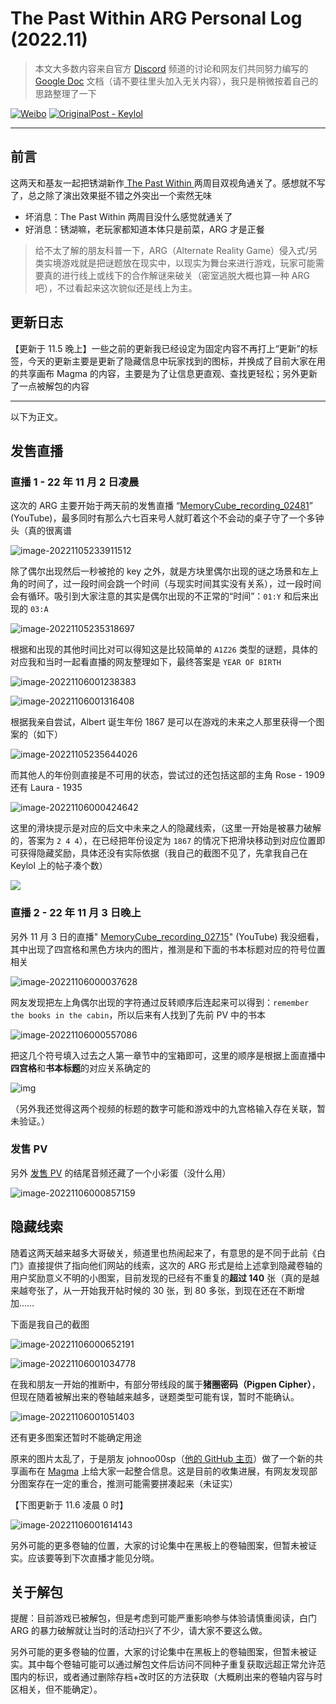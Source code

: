# The Past Within ARG Personal Log (2022.11)

> 本文大多数内容来自官方 [Discord](https://discord.gg/rustylake) 频道的讨论和网友们共同努力编写的 [Google Doc](https://docs.google.com/document/d/1fGphzv33aRPH6_WK8zP5IYJBEzkdUZSXa_R8FQ6BsrE/edit#heading=h.un7wowf08xbo) 文档（请不要往里头加入无关内容），我只是稍微按着自己的思路整理了一下

[![Weibo](https://img.shields.io/badge/Contact-Weibo-cf3d36)](https://weibo.com/u/2302207062) [![OriginalPost - Keylol](https://img.shields.io/badge/OriginalPost-Keylol-66bbff)](https://keylol.com/t850325-1-1) 

---



## 前言

这两天和基友一起把锈湖新作[ The Past Within ](https://keylol.com/go.php?url=https://store.steampowered.com/app/1515210/The_Past_Within/) 两周目双视角通关了。感想就不写了，总之除了演出效果挺不错之外突出一个索然无味

- 坏消息：The Past Within 两周目没什么感觉就通关了
- 好消息：锈湖嘛，老玩家都知道本体只是前菜，ARG 才是正餐

> 给不太了解的朋友科普一下，ARG（Alternate Reality  Game）侵入式/另类实境游戏就是把谜题放在现实中，以现实为舞台来进行游戏，玩家可能需要真的进行线上或线下的合作解谜来破关（密室逃脱大概也算一种 ARG 吧），不过看起来这次貌似还是线上为主。



## 更新日志

【更新于 11.5 晚上】一些之前的更新我已经设定为固定内容不再打上“更新”的标签，今天的更新主要是更新了隐藏信息中玩家找到的图标，并换成了目前大家在用的共享画布 Magma 的内容，主要是为了让信息更直观、查找更轻松；另外更新了一点被解包的内容



---



以下为正文。

## 发售直播

### 直播 1 - 22 年 11 月 2 日凌晨

这次的 ARG 主要开始于两天前的发售直播 “[MemoryCube_recording_02481](https://www.youtube.com/watch?v=HMV3Iep_gCU)” (YouTube)，最多同时有那么六七百来号人就盯着这个不会动的桌子守了一个多钟头（真的很离谱

![image-20221105233911512](https://raw.githubusercontent.com/Nikucyan/ARG/main/Images/image-20221105233911512.png)

除了偶尔出现然后一秒被抢的 key 之外，就是方块里偶尔出现的谜之场景和左上角的时间了，过一段时间会跳一个时间（与现实时间其实没有关系），过一段时间会有循环。吸引到大家注意的其实是偶尔出现的不正常的“时间”：`01:Y` 和后来出现的 `03:A`

![image-20221105235318697](https://raw.githubusercontent.com/Nikucyan/ARG/main/Images/image-20221105235318697.png)

根据和出现的其他时间比对可以得知这是比较简单的 `A1Z26` 类型的谜题，具体的对应我和当时一起看直播的网友整理如下，最终答案是 `YEAR OF BIRTH`

![image-20221106001238383](https://raw.githubusercontent.com/Nikucyan/ARG/main/Images/image-20221106001238383.png)

![image-20221106001316408](https://raw.githubusercontent.com/Nikucyan/ARG/main/Images/image-20221106001316408.png)

根据我亲自尝试，Albert 诞生年份 1867 是可以在游戏的未来之人那里获得一个图案的（如下）

![image-20221105235644026](https://raw.githubusercontent.com/Nikucyan/ARG/main/Images/image-20221105235644026.png)

而其他人的年份则直接是不可用的状态，尝试过的还包括这部的主角 Rose - 1909 还有 Laura - 1935

![image-20221106000424642](https://raw.githubusercontent.com/Nikucyan/ARG/main/Images/image-20221106000424642.png)

这里的滑块提示是对应的后文中未来之人的隐藏线索，（这里一开始是被暴力破解的，答案为 `2 4 4`），在已经把年份设定为 `1867` 的情况下把滑块移动到对应位置即可获得隐藏奖励，具体还没有实际依据（我自己的截图不见了，先拿我自己在 Keylol 上的帖子凑个数）

![](https://blob.keylol.com/forum/202211/04/111008hnliwjiblmzqnwqb.png?a=a)



### 直播 2 - 22 年 11 月 3 日晚上

另外 11 月 3 日的直播" [MemoryCube_recording_02715](https://www.youtube.com/watch?v=MP-Mnv8Ak_0&t=1s)" (YouTube) 我没细看，其中出现了四宫格和黑色方块内的图片，推测是和下面的书本标题对应的符号位置相关

![image-20221106000037628](https://raw.githubusercontent.com/Nikucyan/ARG/main/Images/image-20221106000037628.png)

网友发现把左上角偶尔出现的字符通过反转顺序后连起来可以得到：`remember the books in the cabin`，所以后来有人找到了先前 PV 中的书本

![image-20221106000557086](https://raw.githubusercontent.com/Nikucyan/ARG/main/Images/image-20221106000557086.png)

把这几个符号填入过去之人第一章节中的宝箱即可，这里的顺序是根据上面直播中**四宫格**和**书本标题**的对应关系确定的

![img](https://raw.githubusercontent.com/Nikucyan/ARG/main/Images/1667656260168.jpg)

（另外我还觉得这两个视频的标题的数字可能和游戏中的九宫格输入存在关联，暂未验证。）



### 发售 PV

另外 [发售 PV](https://www.youtube.com/watch?v=ciHSSEQsQvk) 的结尾音频还藏了一个小彩蛋（没什么用）

![image-20221106000857159](https://raw.githubusercontent.com/Nikucyan/ARG/main/Images/image-20221106000857159.png)



## 隐藏线索

随着这两天越来越多大哥破关，频道里也热闹起来了，有意思的是不同于此前《白门》直接提供了指向他们网站的线索，这次的 ARG 形式是给上述拿到隐藏卷轴的用户奖励意义不明的小图案，目前发现的已经有不重复的**超过 140** 张（真的是越来越夸张了，从一开始我开帖时候的 30 张，到 80 多张，到现在还在不断增加……

下面是我自己的截图

![image-20221106000652191](https://raw.githubusercontent.com/Nikucyan/ARG/main/Images/image-20221106000652191.png)

![image-20221106001034778](https://raw.githubusercontent.com/Nikucyan/ARG/main/Images/image-20221106001034778.png)



在我和朋友一开始的推断中，有部分带线段的属于**猪圈密码（Pigpen Cipher）**，但现在随着被解出来的卷轴越来越多，谜题类型可能有误，暂时不能确认。

![image-20221106001051403](https://raw.githubusercontent.com/Nikucyan/ARG/main/Images/image-20221106001051403.png)

还有更多图案还暂时不能确定用途

原来的图片太乱了，于是朋友 johnoo00sp（[他的 GitHub 主页](https://github.com/bdcformpara)）做了一个新的共享画布在 [Magma](https://magma.com/d/oLLEFJjqT6) 上给大家一起整合信息。这是目前的收集进展，有网友发现部分图案存在一定的重合，推测可能需要拼凑起来（未证实）

【下图更新于 11.6 凌晨 0 时】

![image-20221106001614143](https://raw.githubusercontent.com/Nikucyan/ARG/main/Images/image-20221106001614143.png)



另外可能的更多卷轴的位置，大家的讨论集中在黑板上的卷轴图案，但暂未被证实。应该要等到下次直播才能见分晓。



## 关于解包

提醒：目前游戏已被解包，但是考虑到可能严重影响参与体验请慎重阅读，白门 ARG 的暴力破解就让当时的活动扫兴了不少，请大家不要这么做。

另外可能的更多卷轴的位置，大家的讨论集中在黑板上的卷轴图案，但暂未被证实。其中每个卷轴可能可以通过解包文件后访问不同种子重复获取远超正常允许范围内的标识，或者通过删除存档+改时区的方法获取（大概刷出来的卷轴内容与时区相关，但不能确定）。
